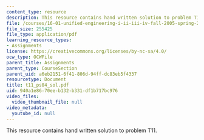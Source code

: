 ```yaml
---
content_type: resource
description: This resource contains hand written solution to problem T11.
file: /courses/16-01-unified-engineering-i-ii-iii-iv-fall-2005-spring-2006/940a1e8670eeb132b331df1b717bc976_t11_ps04_sol.pdf
file_size: 255425
file_type: application/pdf
learning_resource_types:
- Assignments
license: https://creativecommons.org/licenses/by-nc-sa/4.0/
ocw_type: OCWFile
parent_title: Assignments
parent_type: CourseSection
parent_uid: a6eb2151-6f41-806d-94ff-dc83eb5f4337
resourcetype: Document
title: t11_ps04_sol.pdf
uid: 940a1e86-70ee-b132-b331-df1b717bc976
video_files:
  video_thumbnail_file: null
video_metadata:
  youtube_id: null
---
```

This resource contains hand written solution to problem T11.